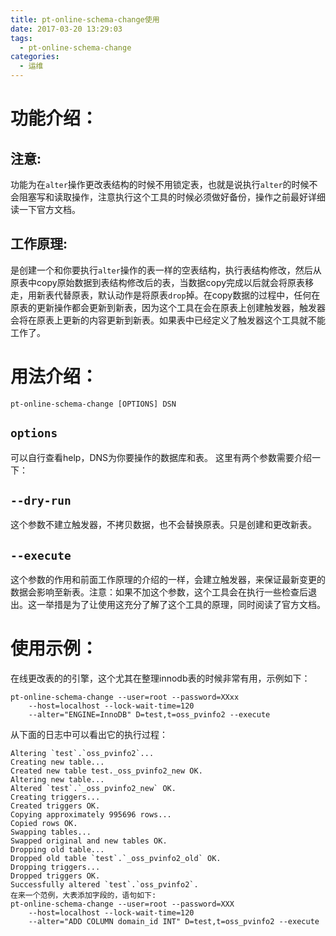 ```yaml
---
title: pt-online-schema-change使用
date: 2017-03-20 13:29:03
tags:
  - pt-online-schema-change
categories: 
  - 运维
---
```

# 功能介绍：
## 注意:
功能为在`alter`操作更改表结构的时候不用锁定表，也就是说执行`alter`的时候不会阻塞写和读取操作，注意执行这个工具的时候必须做好备份，操作之前最好详细读一下官方文档。
## 工作原理:
是创建一个和你要执行`alter`操作的表一样的空表结构，执行表结构修改，然后从原表中copy原始数据到表结构修改后的表，当数据copy完成以后就会将原表移走，用新表代替原表，默认动作是将原表`drop`掉。在copy数据的过程中，任何在原表的更新操作都会更新到新表，因为这个工具在会在原表上创建触发器，触发器会将在原表上更新的内容更新到新表。如果表中已经定义了触发器这个工具就不能工作了。
# 用法介绍：
```
pt-online-schema-change [OPTIONS] DSN
```
## `options`
可以自行查看help，DNS为你要操作的数据库和表。
这里有两个参数需要介绍一下：
## `--dry-run`
这个参数不建立触发器，不拷贝数据，也不会替换原表。只是创建和更改新表。
## `--execute`
这个参数的作用和前面工作原理的介绍的一样，会建立触发器，来保证最新变更的数据会影响至新表。注意：如果不加这个参数，这个工具会在执行一些检查后退出。这一举措是为了让使用这充分了解了这个工具的原理，同时阅读了官方文档。

# 使用示例：
在线更改表的的引擎，这个尤其在整理innodb表的时候非常有用，示例如下：
```
pt-online-schema-change --user=root --password=XXxx 
    --host=localhost --lock-wait-time=120 
    --alter="ENGINE=InnoDB" D=test,t=oss_pvinfo2 --execute
```
从下面的日志中可以看出它的执行过程：
```
Altering `test`.`oss_pvinfo2`...
Creating new table...
Created new table test._oss_pvinfo2_new OK.
Altering new table...
Altered `test`.`_oss_pvinfo2_new` OK.
Creating triggers...
Created triggers OK.
Copying approximately 995696 rows...
Copied rows OK.
Swapping tables...
Swapped original and new tables OK.
Dropping old table...
Dropped old table `test`.`_oss_pvinfo2_old` OK.
Dropping triggers...
Dropped triggers OK.
Successfully altered `test`.`oss_pvinfo2`.
在来一个范例，大表添加字段的，语句如下:
pt-online-schema-change --user=root --password=XXX 
    --host=localhost --lock-wait-time=120 
    --alter="ADD COLUMN domain_id INT" D=test,t=oss_pvinfo2 --execute
```